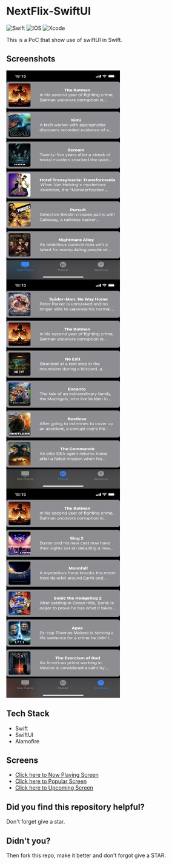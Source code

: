 # NextFlix-SwiftUI

![Swift](https://img.shields.io/badge/swift-F54A2A?style=for-the-badge&logo=swift&logoColor=white)
![IOS](https://img.shields.io/badge/iOS-000000?style=for-the-badge&logo=ios&logoColor=white)
![Xcode](https://img.shields.io/badge/Xcode-007ACC?style=for-the-badge&logo=Xcode&logoColor=white)

This is a PoC that show use of swiftUI in Swift.

## Screenshots

<p>
 <img align="center" src="nowplaying.PNG" width="300" height="550"/>
 <img align="center" src="popular.PNG" width="300" height="550"/>
 <img align="center" src="upcoming.PNG" width="300" height="550"/>
</p>

## Tech Stack

* Swift
* SwiftUI
* Alamofire

## Screens
* [Click here to Now Playing Screen](https://github.com/tfaki/NextFlix-SwiftUI/blob/main/NextFlix-Swift/Features/NowPlaying/NowPlayingView.swift)
* [Click here to Popular Screen](https://github.com/tfaki/NextFlix-SwiftUI/blob/main/NextFlix-Swift/Features/Popular/PopularView.swift)
* [Click here to Upcoming Screen](https://github.com/tfaki/NextFlix-SwiftUI/blob/main/NextFlix-Swift/Features/Upcoming/UpcomingView.swift)

## Did you find this repository helpful?
Don't forget give a star.

## Didn't you?
Then fork this repo, make it better and don't forgot give a STAR.
